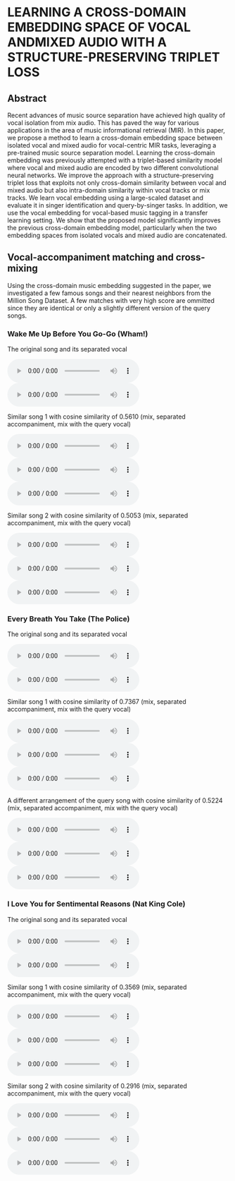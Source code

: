 
# LEARNING A CROSS-DOMAIN EMBEDDING SPACE OF VOCAL ANDMIXED AUDIO WITH A STRUCTURE-PRESERVING TRIPLET LOSS

## Abstract

Recent advances of music source separation have achieved high quality of vocal isolation from mix audio. This has paved the way for various applications in the area of music informational retrieval (MIR). In this paper, we propose a method to learn a cross-domain embedding space between isolated vocal and mixed audio for vocal-centric MIR tasks, leveraging a pre-trained music source separation model. Learning the cross-domain embedding was previously attempted with a triplet-based similarity model where vocal and mixed audio are encoded by two different convolutional neural networks. We improve the approach with a structure-preserving triplet loss that exploits not only cross-domain similarity between vocal and mixed audio but also intra-domain similarity within vocal tracks or mix tracks. We learn vocal embedding using a large-scaled dataset and evaluate it in singer identification and query-by-singer tasks. In addition, we use the vocal embedding for vocal-based music tagging in a transfer learning setting. We show that the proposed model significantly improves the previous cross-domain embedding model, particularly when the two embedding spaces from isolated vocals and mixed audio are concatenated.

## Vocal-accompaniment matching and cross-mixing

Using the cross-domain music embedding suggested in the paper, we investigated a few famous songs and their nearest neighbors from the Million Song Dataset. A few matches with very high score are ommitted since they are identical or only a slightly different version of the query songs.

### Wake Me Up Before You Go-Go (Wham!)

The original song and its separated vocal

<audio controls>
    <source src='./3861472.clip.mp3'>
</audio>
<audio controls>
    <source src='./3861472_vocals.wav'>
</audio>

Similar song 1 with cosine similarity of 0.5610 (mix, separated accompaniment, mix with the query vocal)

<audio controls>
    <source src='./4560177.clip.mp3'>
</audio>
<audio controls>
    <source src='./4560177_accompaniment.wav'>
</audio>
<audio controls>
    <source src='./wakemeup_4560177_mix.mp3'>
</audio>

Similar song 2 with cosine similarity of 0.5053 (mix, separated accompaniment, mix with the query vocal)

<audio controls>
    <source src='./5636269.clip.mp3'>
</audio>
<audio controls>
    <source src='./5636269_accompaniment.wav'>
</audio>
<audio controls>
    <source src='./wakemeup_5636269_mix.mp3'>
</audio>

### Every Breath You Take (The Police)

The original song and its separated vocal

<audio controls>
    <source src='./3727172.clip.mp3'>
</audio>
<audio controls>
    <source src='./3727172_vocals.wav'>
</audio>

Similar song 1 with cosine similarity of 0.7367 (mix, separated accompaniment, mix with the query vocal)

<audio controls>
    <source src='./5349014.clip.mp3'>
</audio>
<audio controls>
    <source src='./5349014_accompaniment.wav'>
</audio>
<audio controls>
    <source src='./everybreath_5349014_mix.wav'>
</audio>

A different arrangement of the query song with cosine similarity of 0.5224 (mix, separated accompaniment, mix with the query vocal)

<audio controls>
    <source src='./169646.clip.mp3'>
</audio>
<audio controls>
    <source src='./169646_accompaniment.wav'>
</audio>
<audio controls>
    <source src='./everybreath_169646_mix.wav'>
</audio>

### I Love You for Sentimental Reasons (Nat King Cole)

The original song and its separated vocal

<audio controls>
    <source src='./7857958.clip.mp3'>
</audio>
<audio controls>
    <source src='./7857958_vocals.wav'>
</audio>

Similar song 1 with cosine similarity of 0.3569 (mix, separated accompaniment, mix with the query vocal)

<audio controls>
    <source src='./330766.clip.mp3'>
</audio>
<audio controls>
    <source src='./330766_accompaniment.wav'>
</audio>
<audio controls>
    <source src='./iloveyou_330766_mix.wav'>
</audio>

Similar song 2 with cosine similarity of 0.2916 (mix, separated accompaniment, mix with the query vocal)

<audio controls>
    <source src='./3109933.clip.mp3'>
</audio>
<audio controls>
    <source src='./3109933_accompaniment.wav'>
</audio>
<audio controls>
    <source src='./iloveyou_330766_mix.wav'>
</audio>

